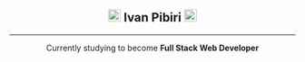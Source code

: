 
<h2 align = "center"><img src="C:\Users\pibir\OneDrive\Immagini\Icone\traffic-signal.png" alt="romb icon" style=";width:22px;height:22px;"> Ivan Pibiri <img src="C:\Users\pibir\OneDrive\Immagini\Icone\traffic-signal.png" alt="romb icon" style=";width:22px;height:22px;"></h2>

***

<p align = "center">Currently studying to become <strong>Full Stack Web Developer</strong></p>


